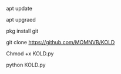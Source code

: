 
apt update

apt upgraed
 
pkg install git 

git clone https://github.com/MOMNVB/KOLD

Chmod +x KOLD.py

python KOLD.py
